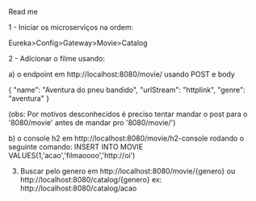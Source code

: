 Read me


1 - Iniciar os microserviços na ordem:

Eureka>Config>Gateway>Movie>Catalog

2 - Adicionar o filme usando:

a) o endpoint em http://localhost:8080/movie/ usando POST e body 


{
        "name": "Aventura do pneu bandido",
        "urlStream": "httplink",
        "genre": "aventura"
    } 

(obs: Por motivos desconhecidos é preciso tentar mandar o post para o '8080/movie' antes de mandar pro '8080/movie/')

b) o console h2 em http://localhost:8080/movie/h2-console rodando o seguinte comando:
INSERT INTO MOVIE VALUES(1,'acao','filmaoooo','http://oi')


3) Buscar pelo genero em http://localhost:8080/movie/{genero} ou http://localhost:8080/catalog/{genero}
ex: http://localhost:8080/catalog/acao